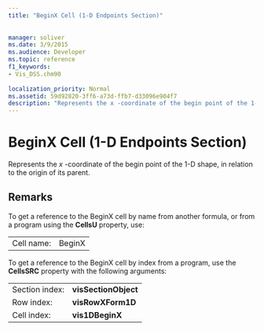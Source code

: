 ```yaml
---
title: "BeginX Cell (1-D Endpoints Section)"
 
 
manager: soliver
ms.date: 3/9/2015
ms.audience: Developer
ms.topic: reference
f1_keywords:
- Vis_DSS.chm90
 
localization_priority: Normal
ms.assetid: 59d92820-3ff6-a73d-ffb7-d33096e904f7
description: "Represents the x -coordinate of the begin point of the 1-D shape, in relation to the origin of its parent."
---
```


# BeginX Cell (1-D Endpoints Section)

Represents the  *x*  -coordinate of the begin point of the 1-D shape, in relation to the origin of its parent. 
  
## Remarks

To get a reference to the BeginX cell by name from another formula, or from a program using the **CellsU** property, use: 
  
|||
|:-----|:-----|
| Cell name:  <br/> | BeginX  <br/> |
   
To get a reference to the BeginX cell by index from a program, use the **CellsSRC** property with the following arguments: 
  
|||
|:-----|:-----|
| Section index:  <br/> |**visSectionObject** <br/> |
| Row index:  <br/> |**visRowXForm1D** <br/> |
| Cell index:  <br/> |**vis1DBeginX** <br/> |
   

